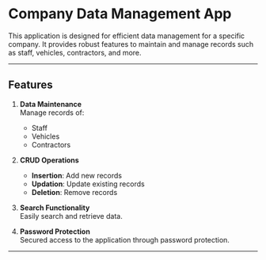 # Company Data Management App

This application is designed for efficient data management for a specific company. It provides robust features to maintain and manage records such as staff, vehicles, contractors, and more.

---

## Features

1. **Data Maintenance**  
   Manage records of:
   - Staff  
   - Vehicles  
   - Contractors  

2. **CRUD Operations**  
   - **Insertion**: Add new records  
   - **Updation**: Update existing records  
   - **Deletion**: Remove records  

3. **Search Functionality**  
   Easily search and retrieve data.

4. **Password Protection**  
   Secured access to the application through password protection.

---

